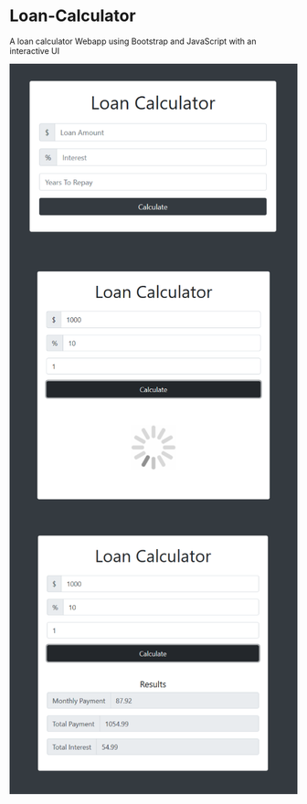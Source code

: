 # Loan-Calculator
A loan calculator Webapp using Bootstrap and JavaScript with an interactive UI


<img src="./Images/1.png"
     alt=""
     style="float: left; margin-right: 10px; width = 33%" />
<img src="./Images/2.png"
     alt=""
     style="float: left; margin-right: 10px; width = 33%" />
 <img src="./Images/3.png"
     alt=""
     style="float: left; margin-right: 10px;width = 33%" />

